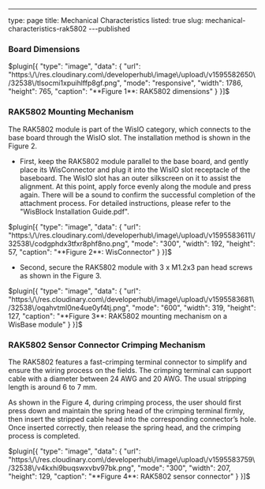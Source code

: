 ---
type: page
title: Mechanical Characteristics
listed: true
slug: mechanical-characteristics-rak5802
---published

### Board Dimensions

$plugin[{
    "type": "image",
    "data": {
        "url": "https:\/\/res.cloudinary.com\/developerhub\/image\/upload\/v1595582650\/32538\/tlsocmi1xpuihlffp8gf.png",
        "mode": "responsive",
        "width": 1786,
        "height": 765,
        "caption": "**Figure 1**: RAK5802 dimensions"
    }
}]$

### RAK5802 Mounting Mechanism

The RAK5802 module is part of the WisIO category, which connects to the base board through the WisIO slot. The installation method is shown in the Figure 2.

- First, keep the RAK5802 module parallel to the base board, and gently place its WisConnector and plug it into the WisIO slot receptacle of the baseboard. The WisIO slot has an outer silkscreen on it to assist the alignment. At this point, apply force evenly along the module and press again. There will be a sound to confirm the successful completion of the attachment process. For detailed instructions, please refer to the "WisBlock Installation Guide.pdf".

$plugin[{
    "type": "image",
    "data": {
        "url": "https:\/\/res.cloudinary.com\/developerhub\/image\/upload\/v1595583611\/32538\/codgphdx3tfxr8phf8no.png",
        "mode": "300",
        "width": 192,
        "height": 57,
        "caption": "**Figure 2**: WisConnector"
    }
}]$

- Second, secure the RAK5802 module with 3 x M1.2x3 pan head screws as shown in the Figure 3.

$plugin[{
    "type": "image",
    "data": {
        "url": "https:\/\/res.cloudinary.com\/developerhub\/image\/upload\/v1595583681\/32538\/oqahvtml0ne4ue0yf4tj.png",
        "mode": "600",
        "width": 319,
        "height": 127,
        "caption": "**Figure 3**: RAK5802 mounting mechanism on a WisBase module"
    }
}]$

### RAK5802 Sensor Connector Crimping Mechanism

The RAK5802 features a fast-crimping terminal connector to simplify and ensure the wiring process on the fields. The crimping terminal can support cable with a diameter between 24 AWG and 20 AWG. The usual stripping length is around 6 to 7 mm. 

As shown in the Figure 4, during crimping process, the user should first press down and maintain the spring head of the crimping terminal firmly, then insert the stripped cable head into the corresponding connector’s hole. Once inserted correctly, then release the spring head, and the crimping process is completed.

$plugin[{
    "type": "image",
    "data": {
        "url": "https:\/\/res.cloudinary.com\/developerhub\/image\/upload\/v1595583759\/32538\/v4kxhi9buqswxvbv97bk.png",
        "mode": "300",
        "width": 207,
        "height": 129,
        "caption": "**Figure 4**: RAK5802 sensor connector"
    }
}]$

